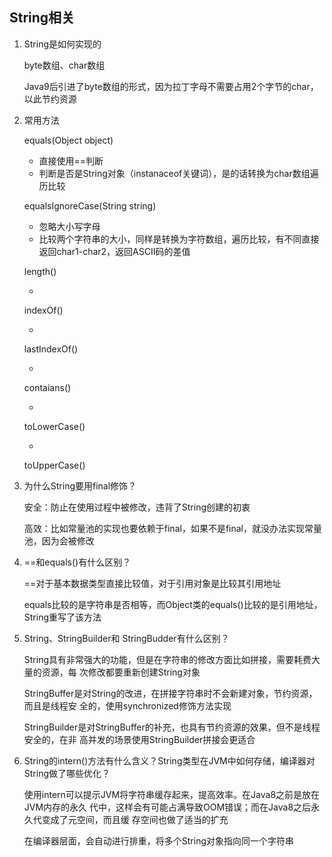 ## String相关

1. String是如何实现的

   byte数组、char数组

   Java9后引进了byte数组的形式，因为拉丁字母不需要占用2个字节的char，以此节约资源

2. 常用方法

   equals(Object object)

   - 直接使用==判断
   - 判断是否是String对象（instanaceof关键词），是的话转换为char数组遍历比较

   equalsIgnoreCase(String string)

   - 忽略大小写字母
   - 比较两个字符串的大小，同样是转换为字符数组，遍历比较，有不同直接返回char1-char2，返回ASCII码的差值

   length()

   - 

   indexOf()

   - 

   lastIndexOf()

   - 

   contaians()

   - 

   toLowerCase()

   - 

   toUpperCase()

3. 为什么String要用final修饰？

   安全：防止在使用过程中被修改，违背了String创建的初衷

   高效：比如常量池的实现也要依赖于final，如果不是final，就没办法实现常量池，因为会被修改

4. ==和equals()有什么区别？

   ==对于基本数据类型直接比较值，对于引用对象是比较其引用地址

   equals比较的是字符串是否相等，而Object类的equals()比较的是引用地址，String重写了该方法

5. String、StringBuilder和 StringBudder有什么区别？

   String具有非常强大的功能，但是在字符串的修改方面比如拼接，需要耗费大量的资源，每	次修改都要重新创建String对象

   StringBuffer是对String的改进，在拼接字符串时不会新建对象，节约资源，而且是线程安	全的，使用synchronized修饰方法实现

   StringBuilder是对StringBuffer的补充，也具有节约资源的效果，但不是线程安全的，在非	高并发的场景使用StringBuilder拼接会更适合

6. String的intern()方法有什么含义？String类型在JVM中如何存储，编译器对String做了哪些优化？

   使用intern可以提示JVM将字符串缓存起来，提高效率。在Java8之前是放在JVM内存的永久	代中，这样会有可能占满导致OOM错误；而在Java8之后永久代变成了元空间，而且缓	存空间也做了适当的扩充

   在编译器层面，会自动进行排重，将多个String对象指向同一个字符串

   